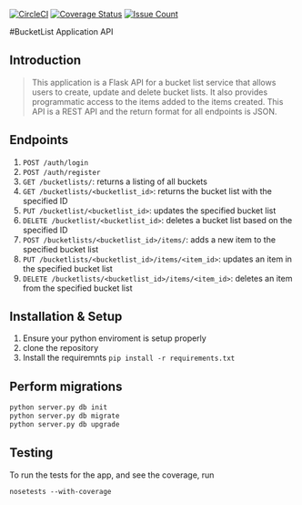 [![CircleCI](https://circleci.com/gh/sirjmkitavi/cp2-bucketlist/tree/develop.svg?style=svg)](https://circleci.com/gh/sirjmkitavi/cp2-bucketlist/tree/develop)
[![Coverage Status](https://coveralls.io/repos/github/sirjmkitavi/cp2-bucketlist/badge.svg?branch=develop&update=1)](https://coveralls.io/github/sirjmkitavi/cp2-bucketlist?branch=develop)
[![Issue Count](https://codeclimate.com/github/sirjmkitavi/cp2-bucketlist/badges/issue_count.svg)](https://codeclimate.com/github/sirjmkitavi/cp2-bucketlist)

#BucketList Application API

## Introduction

> This application is a Flask API for a bucket list service that allows users to create, update and delete bucket lists. It also provides programmatic access to the items added to the items created. This API is a REST API and the return format for all endpoints is JSON.

## Endpoints

1. `POST /auth/login`
2. `POST /auth/register`
3. `GET /bucketlists/`: returns a listing of all buckets
4. `GET /bucketlists/<bucketlist_id>`: returns the bucket list with the specified ID
5. `PUT /bucketlist/<bucketlist_id>`: updates the specified bucket list
6. `DELETE /bucketlist/<bucketlist_id>`: deletes a bucket list based on the specified ID
7. `POST /bucketlists/<bucketlist_id>/items/`: adds a new item to the specified bucket list
8. `PUT /bucketlists/<bucketlist_id>/items/<item_id>`: updates an item in the specified bucket list
9. `DELETE /bucketlists/<bucketlist_id>/items/<item_id>`: deletes an item from the specified bucket list

## Installation & Setup
1. Ensure your python enviroment is setup properly
2. clone the repository
3. Install the requiremnts ```pip install -r requirements.txt```

## Perform migrations
```sh
python server.py db init
python server.py db migrate
python server.py db upgrade
```

## Testing
To run the tests for the app, and see the coverage, run
```
nosetests --with-coverage
```
